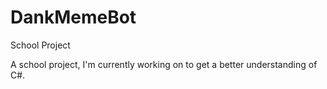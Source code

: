 # DankMemeBot
School Project

A school project, I'm currently working on to get a better understanding of C#.
